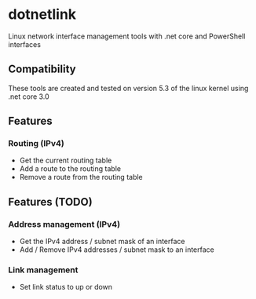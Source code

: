 # dotnetlink
Linux network interface management tools with .net core and PowerShell interfaces

## Compatibility
These tools are created and tested on version 5.3 of the linux kernel using .net core 3.0

## Features
### Routing (IPv4)
* Get the current routing table
* Add a route to the routing table
* Remove a route from the routing table

## Features (TODO)
### Address management (IPv4)
* Get the IPv4 address / subnet mask of an interface
* Add / Remove IPv4 addresses / subnet mask to an interface

### Link management
* Set link status to up or down